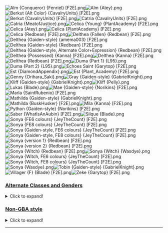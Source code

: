 ![Alm {Conqueror} {Fenriel} [F2E].png](https://raw.githubusercontent.com/Klokinator/FE-Repo/main/Portrait%20Repository/FE02,%2015%20Mugs%20(Gaiden,%20Echoes)/Alm%20(Conqueror)%20%7BFenriel%7D%20%5BF2E%5D.png "Alm {Conqueror} {Fenriel} [F2E].png")![Alm {Atey}.png](https://raw.githubusercontent.com/Klokinator/FE-Repo/main/Portrait%20Repository/FE02,%2015%20Mugs%20(Gaiden,%20Echoes)/Alm%20%7BAtey%7D.png "Alm {Atey}.png")![Berkut {Alt Color} {CavalryUnits} [F2E].png](https://raw.githubusercontent.com/Klokinator/FE-Repo/main/Portrait%20Repository/FE02,%2015%20Mugs%20(Gaiden,%20Echoes)/Berkut%20(Alt%20Color)%20%7BCavalryUnits%7D%20%5BF2E%5D.png "Berkut {Alt Color} {CavalryUnits} [F2E].png")![Berkut {CavalryUnits} [F2E].png](https://raw.githubusercontent.com/Klokinator/FE-Repo/main/Portrait%20Repository/FE02,%2015%20Mugs%20(Gaiden,%20Echoes)/Berkut%20%7BCavalryUnits%7D%20%5BF2E%5D.png "Berkut {CavalryUnits} [F2E].png")![Catria {CavalryUnits} [F2E].png](https://raw.githubusercontent.com/Klokinator/FE-Repo/main/Portrait%20Repository/FE02,%2015%20Mugs%20(Gaiden,%20Echoes)/Catria%20%7BCavalryUnits%7D%20%5BF2E%5D.png "Catria {CavalryUnits} [F2E].png")![Catria {MeatofJustice}.png](https://raw.githubusercontent.com/Klokinator/FE-Repo/main/Portrait%20Repository/FE02,%2015%20Mugs%20(Gaiden,%20Echoes)/Catria%20%7BMeatofJustice%7D.png "Catria {MeatofJustice}.png")![Celica {Young} {PlantAcademy} [F2E].png](https://raw.githubusercontent.com/Klokinator/FE-Repo/main/Portrait%20Repository/FE02,%2015%20Mugs%20(Gaiden,%20Echoes)/Celica%20(Young)%20%7BPlantAcademy%7D%20%5BF2E%5D.png "Celica {Young} {PlantAcademy} [F2E].png")![Celica {Atey}.png](https://raw.githubusercontent.com/Klokinator/FE-Repo/main/Portrait%20Repository/FE02,%2015%20Mugs%20(Gaiden,%20Echoes)/Celica%20%7BAtey%7D.png "Celica {Atey}.png")![Celica {PlantAcademy} [F2E].png](https://raw.githubusercontent.com/Klokinator/FE-Repo/main/Portrait%20Repository/FE02,%2015%20Mugs%20(Gaiden,%20Echoes)/Celica%20%7BPlantAcademy%7D%20%5BF2E%5D.png "Celica {PlantAcademy} [F2E].png")![Celica {Redbean} [F2E].png](https://raw.githubusercontent.com/Klokinator/FE-Repo/main/Portrait%20Repository/FE02,%2015%20Mugs%20(Gaiden,%20Echoes)/Celica%20%7BRedbean%7D%20%5BF2E%5D.png "Celica {Redbean} [F2E].png")![Delthea {Fallen} {Redbean} [F2E].png](https://raw.githubusercontent.com/Klokinator/FE-Repo/main/Portrait%20Repository/FE02,%2015%20Mugs%20(Gaiden,%20Echoes)/Delthea%20(Fallen)%20%7BRedbean%7D%20%5BF2E%5D.png "Delthea {Fallen} {Redbean} [F2E].png")![Delthea {Gaiden-style} {amema003} [F2E].png](https://raw.githubusercontent.com/Klokinator/FE-Repo/main/Portrait%20Repository/FE02,%2015%20Mugs%20(Gaiden,%20Echoes)/Delthea%20(Gaiden-style)%20%7Bamema003%7D%20%5BF2E%5D.png "Delthea {Gaiden-style} {amema003} [F2E].png")![Delthea {Gaiden-style} {Redbean} [F2E].png](https://raw.githubusercontent.com/Klokinator/FE-Repo/main/Portrait%20Repository/FE02,%2015%20Mugs%20(Gaiden,%20Echoes)/Delthea%20(Gaiden-style)%20%7BRedbean%7D%20%5BF2E%5D.png "Delthea {Gaiden-style} {Redbean} [F2E].png")![Delthea {Gaiden-style, Alternate Color+Expression} {Redbean} [F2E].png](https://raw.githubusercontent.com/Klokinator/FE-Repo/main/Portrait%20Repository/FE02,%2015%20Mugs%20(Gaiden,%20Echoes)/Delthea%20(Gaiden-style,%20Alternate%20Color%2BExpression)%20%7BRedbean%7D%20%5BF2E%5D.png "Delthea {Gaiden-style, Alternate Color+Expression} {Redbean} [F2E].png")![Delthea {Possessed} {Kanna} [F2E].png](https://raw.githubusercontent.com/Klokinator/FE-Repo/main/Portrait%20Repository/FE02,%2015%20Mugs%20(Gaiden,%20Echoes)/Delthea%20(Possessed)%20%7BKanna%7D%20%5BF2E%5D.png "Delthea {Possessed} {Kanna} [F2E].png")![Delthea {Kanna} [F2E].png](https://raw.githubusercontent.com/Klokinator/FE-Repo/main/Portrait%20Repository/FE02,%2015%20Mugs%20(Gaiden,%20Echoes)/Delthea%20%7BKanna%7D%20%5BF2E%5D.png "Delthea {Kanna} [F2E].png")![Delthea {Redbean} [F2E].png](https://raw.githubusercontent.com/Klokinator/FE-Repo/main/Portrait%20Repository/FE02,%2015%20Mugs%20(Gaiden,%20Echoes)/Delthea%20%7BRedbean%7D%20%5BF2E%5D.png "Delthea {Redbean} [F2E].png")![Duma {Part 1} {L95}.png](https://raw.githubusercontent.com/Klokinator/FE-Repo/main/Portrait%20Repository/FE02,%2015%20Mugs%20(Gaiden,%20Echoes)/Duma%20(Part%201)%20%7BL95%7D.png "Duma {Part 1} {L95}.png")![Duma {Part 2} {L95}.png](https://raw.githubusercontent.com/Klokinator/FE-Repo/main/Portrait%20Repository/FE02,%2015%20Mugs%20(Gaiden,%20Echoes)/Duma%20(Part%202)%20%7BL95%7D.png "Duma {Part 2} {L95}.png")![Echoes Saint {Garytop} [F2E].png](https://raw.githubusercontent.com/Klokinator/FE-Repo/main/Portrait%20Repository/FE02,%2015%20Mugs%20(Gaiden,%20Echoes)/Echoes%20Saint%20%7BGarytop%7D%20%5BF2E%5D.png "Echoes Saint {Garytop} [F2E].png")![Est {DiamondAppendix}.png](https://raw.githubusercontent.com/Klokinator/FE-Repo/main/Portrait%20Repository/FE02,%2015%20Mugs%20(Gaiden,%20Echoes)/Est%20%7BDiamondAppendix%7D.png "Est {DiamondAppendix}.png")![Est {Plant_Academy} [F2E].png](https://raw.githubusercontent.com/Klokinator/FE-Repo/main/Portrait%20Repository/FE02,%2015%20Mugs%20(Gaiden,%20Echoes)/Est%20%7BPlant_Academy%7D%20%5BF2E%5D.png "Est {Plant_Academy} [F2E].png")![Genny {Orihara_Saki}.png](https://raw.githubusercontent.com/Klokinator/FE-Repo/main/Portrait%20Repository/FE02,%2015%20Mugs%20(Gaiden,%20Echoes)/Genny%20%7BOrihara_Saki%7D.png "Genny {Orihara_Saki}.png")![Gray {Gaiden-style} {GabrielKnight}.png](https://raw.githubusercontent.com/Klokinator/FE-Repo/main/Portrait%20Repository/FE02,%2015%20Mugs%20(Gaiden,%20Echoes)/Gray%20(Gaiden-style)%20%7BGabrielKnight%7D.png "Gray {Gaiden-style} {GabrielKnight}.png")![Kliff {Gaiden-style} {GabrielKnight}.png](https://raw.githubusercontent.com/Klokinator/FE-Repo/main/Portrait%20Repository/FE02,%2015%20Mugs%20(Gaiden,%20Echoes)/Kliff%20(Gaiden-style)%20%7BGabrielKnight%7D.png "Kliff {Gaiden-style} {GabrielKnight}.png")![Kliff {Pelly}.png](https://raw.githubusercontent.com/Klokinator/FE-Repo/main/Portrait%20Repository/FE02,%2015%20Mugs%20(Gaiden,%20Echoes)/Kliff%20%7BPelly%7D.png "Kliff {Pelly}.png")![Lukas {Blade}.png](https://raw.githubusercontent.com/Klokinator/FE-Repo/main/Portrait%20Repository/FE02,%2015%20Mugs%20(Gaiden,%20Echoes)/Lukas%20%7BBlade%7D.png "Lukas {Blade}.png")![Mae {Gaiden-style} {Norikins} [F2E].png](https://raw.githubusercontent.com/Klokinator/FE-Repo/main/Portrait%20Repository/FE02,%2015%20Mugs%20(Gaiden,%20Echoes)/Mae%20(Gaiden-style)%20%7BNorikins%7D%20%5BF2E%5D.png "Mae {Gaiden-style} {Norikins} [F2E].png")![Marla {SaintRubenio} [F2E].png](https://raw.githubusercontent.com/Klokinator/FE-Repo/main/Portrait%20Repository/FE02,%2015%20Mugs%20(Gaiden,%20Echoes)/Marla%20%7BSaintRubenio%7D%20%5BF2E%5D.png "Marla {SaintRubenio} [F2E].png")![Mathilda {Gaiden-style} {GabrielKnight}.png](https://raw.githubusercontent.com/Klokinator/FE-Repo/main/Portrait%20Repository/FE02,%2015%20Mugs%20(Gaiden,%20Echoes)/Mathilda%20(Gaiden-style)%20%7BGabrielKnight%7D.png "Mathilda {Gaiden-style} {GabrielKnight}.png")![Mathilda {BuskHusker} [F2E].png](https://raw.githubusercontent.com/Klokinator/FE-Repo/main/Portrait%20Repository/FE02,%2015%20Mugs%20(Gaiden,%20Echoes)/Mathilda%20%7BBuskHusker%7D%20%5BF2E%5D.png "Mathilda {BuskHusker} [F2E].png")![Mila {Kanna} [F2E].png](https://raw.githubusercontent.com/Klokinator/FE-Repo/main/Portrait%20Repository/FE02,%2015%20Mugs%20(Gaiden,%20Echoes)/Mila%20%7BKanna%7D%20%5BF2E%5D.png "Mila {Kanna} [F2E].png")![Python {Gaiden-style} {Norikins} [F2E].png](https://raw.githubusercontent.com/Klokinator/FE-Repo/main/Portrait%20Repository/FE02,%2015%20Mugs%20(Gaiden,%20Echoes)/Python%20(Gaiden-style)%20%7BNorikins%7D%20%5BF2E%5D.png "Python {Gaiden-style} {Norikins} [F2E].png")![Saber {WhatIsAnAubin} [F2E].png](https://raw.githubusercontent.com/Klokinator/FE-Repo/main/Portrait%20Repository/FE02,%2015%20Mugs%20(Gaiden,%20Echoes)/Saber%20%7BWhatIsAnAubin%7D%20%5BF2E%5D.png "Saber {WhatIsAnAubin} [F2E].png")![Silque {Blade}.png](https://raw.githubusercontent.com/Klokinator/FE-Repo/main/Portrait%20Repository/FE02,%2015%20Mugs%20(Gaiden,%20Echoes)/Silque%20%7BBlade%7D.png "Silque {Blade}.png")![Sonya {FE6 colours} {JeyTheCount} [F2E].png](https://raw.githubusercontent.com/Klokinator/FE-Repo/main/Portrait%20Repository/FE02,%2015%20Mugs%20(Gaiden,%20Echoes)/Sonya%20(FE6%20colours)%20%7BJeyTheCount%7D%20%5BF2E%5D.png "Sonya {FE6 colours} {JeyTheCount} [F2E].png")![Sonya {FE8 colours} {JeyTheCount} [F2E].png](https://raw.githubusercontent.com/Klokinator/FE-Repo/main/Portrait%20Repository/FE02,%2015%20Mugs%20(Gaiden,%20Echoes)/Sonya%20(FE8%20colours)%20%7BJeyTheCount%7D%20%5BF2E%5D.png "Sonya {FE8 colours} {JeyTheCount} [F2E].png")![Sonya {Gaiden-style, FE6 colours} {JeyTheCount} [F2E].png](https://raw.githubusercontent.com/Klokinator/FE-Repo/main/Portrait%20Repository/FE02,%2015%20Mugs%20(Gaiden,%20Echoes)/Sonya%20(Gaiden-style,%20FE6%20colours)%20%7BJeyTheCount%7D%20%5BF2E%5D.png "Sonya {Gaiden-style, FE6 colours} {JeyTheCount} [F2E].png")![Sonya {Gaiden-style, FE8 colours} {JeyTheCount} [F2E].png](https://raw.githubusercontent.com/Klokinator/FE-Repo/main/Portrait%20Repository/FE02,%2015%20Mugs%20(Gaiden,%20Echoes)/Sonya%20(Gaiden-style,%20FE8%20colours)%20%7BJeyTheCount%7D%20%5BF2E%5D.png "Sonya {Gaiden-style, FE8 colours} {JeyTheCount} [F2E].png")![Sonya {version 1} {Redbean} [F2E].png](https://raw.githubusercontent.com/Klokinator/FE-Repo/main/Portrait%20Repository/FE02,%2015%20Mugs%20(Gaiden,%20Echoes)/Sonya%20(version%201)%20%7BRedbean%7D%20%5BF2E%5D.png "Sonya {version 1} {Redbean} [F2E].png")![Sonya {version 2} {Redbean} [F2E].png](https://raw.githubusercontent.com/Klokinator/FE-Repo/main/Portrait%20Repository/FE02,%2015%20Mugs%20(Gaiden,%20Echoes)/Sonya%20(version%202)%20%7BRedbean%7D%20%5BF2E%5D.png "Sonya {version 2} {Redbean} [F2E].png")![Sonya {Witch} {Redbean} [F2E].png](https://raw.githubusercontent.com/Klokinator/FE-Repo/main/Portrait%20Repository/FE02,%2015%20Mugs%20(Gaiden,%20Echoes)/Sonya%20(Witch)%20%7BRedbean%7D%20%5BF2E%5D.png "Sonya {Witch} {Redbean} [F2E].png")![Sonya {Witch} {Wasdye}.png](https://raw.githubusercontent.com/Klokinator/FE-Repo/main/Portrait%20Repository/FE02,%2015%20Mugs%20(Gaiden,%20Echoes)/Sonya%20(Witch)%20%7BWasdye%7D.png "Sonya {Witch} {Wasdye}.png")![Sonya {Witch, FE6 colours} {JeyTheCount} [F2E].png](https://raw.githubusercontent.com/Klokinator/FE-Repo/main/Portrait%20Repository/FE02,%2015%20Mugs%20(Gaiden,%20Echoes)/Sonya%20(Witch,%20FE6%20colours)%20%7BJeyTheCount%7D%20%5BF2E%5D.png "Sonya {Witch, FE6 colours} {JeyTheCount} [F2E].png")![Sonya {Witch, FE8 colours}  {JeyTheCount} [F2E].png](https://raw.githubusercontent.com/Klokinator/FE-Repo/main/Portrait%20Repository/FE02,%2015%20Mugs%20(Gaiden,%20Echoes)/Sonya%20(Witch,%20FE8%20colours)%20%20%7BJeyTheCount%7D%20%5BF2E%5D.png "Sonya {Witch, FE8 colours}  {JeyTheCount} [F2E].png")![Sonya {Wasdye}.png](https://raw.githubusercontent.com/Klokinator/FE-Repo/main/Portrait%20Repository/FE02,%2015%20Mugs%20(Gaiden,%20Echoes)/Sonya%20%7BWasdye%7D.png "Sonya {Wasdye}.png")![Tobin {Gaiden-style} {GabrielKnight}.png](https://raw.githubusercontent.com/Klokinator/FE-Repo/main/Portrait%20Repository/FE02,%2015%20Mugs%20(Gaiden,%20Echoes)/Tobin%20(Gaiden-style)%20%7BGabrielKnight%7D.png "Tobin {Gaiden-style} {GabrielKnight}.png")![Villager {F} {Blade} [F2E].png](https://raw.githubusercontent.com/Klokinator/FE-Repo/main/Portrait%20Repository/FE02,%2015%20Mugs%20(Gaiden,%20Echoes)/Villager%20(F)%20%7BBlade%7D%20%5BF2E%5D.png "Villager {F} {Blade} [F2E].png")![Zeke {Garytop} [F2E].png](https://raw.githubusercontent.com/Klokinator/FE-Repo/main/Portrait%20Repository/FE02,%2015%20Mugs%20(Gaiden,%20Echoes)/Zeke%20%7BGarytop%7D%20%5BF2E%5D.png "Zeke {Garytop} [F2E].png")

### [Alternate Classes and Genders](Alternate%20Classes%20and%20Genders)

<details><summary>Click to expand!</summary>

![Saber {F} {Cyngus} [F2E].png](https://raw.githubusercontent.com/Klokinator/FE-Repo/main/Portrait%20Repository/FE02,%2015%20Mugs%20(Gaiden,%20Echoes)/Alternate%20Classes%20and%20Genders/Saber%20(F)%20%7BCyngus%7D%20%5BF2E%5D.png "Saber {F} {Cyngus} [F2E].png")



----



</details>

### [Non-GBA style](Non-GBA%20style)

<details><summary>Click to expand!</summary>

![Gray  {Jeorge_Reds}.png](https://raw.githubusercontent.com/Klokinator/FE-Repo/main/Portrait%20Repository/FE02,%2015%20Mugs%20(Gaiden,%20Echoes)/Non-GBA%20style/Gray%20%20%7BJeorge_Reds%7D.png "Gray  {Jeorge_Reds}.png")![Kamui NES {DerTheVaporeon}.png](https://raw.githubusercontent.com/Klokinator/FE-Repo/main/Portrait%20Repository/FE02,%2015%20Mugs%20(Gaiden,%20Echoes)/Non-GBA%20style/Kamui%20NES%20%7BDerTheVaporeon%7D.png "Kamui NES {DerTheVaporeon}.png")![NES guy {Slayde, Lawson, Seazas} {DerTheVaporeon}.png](https://raw.githubusercontent.com/Klokinator/FE-Repo/main/Portrait%20Repository/FE02,%2015%20Mugs%20(Gaiden,%20Echoes)/Non-GBA%20style/NES%20guy%20(Slayde,%20Lawson,%20Seazas)%20%7BDerTheVaporeon%7D.png "NES guy {Slayde, Lawson, Seazas} {DerTheVaporeon}.png")



----



</details>



----


